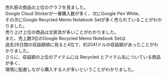 売れ筋の商品の上位のグラフを見ました。  
Google Cloud Stickerが一番購入数が多く、次にGoogle Pen White、  
その次にGoogle Recycled Memo Notebook Setが多く売られていることがわかりました。  
売り上げ上位の商品は文房具が多いことがわかりました。  
また、売上数3位のGoogle Recycled Memo Notebook Setは  
過去28日間の収益額順に見ると4位で、約2041ドルの収益額があったことがわかりました。  
さらに、収益額の上位のアイテムには Recycled とアイテム名についている商品が多く、  
環境に配慮しながら購入する人が多いということがわかりました。